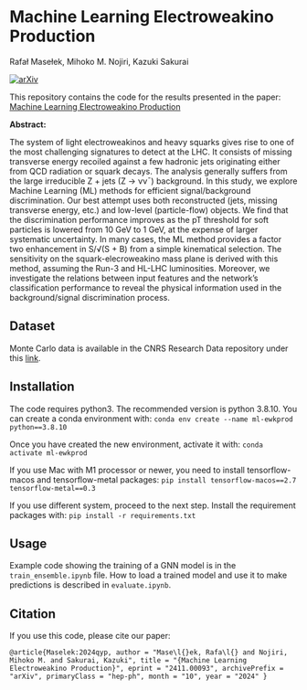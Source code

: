 # Machine Learning Electroweakino Production

Rafał Masełek, Mihoko M. Nojiri, Kazuki Sakurai

[![arXiv](https://img.shields.io/badge/arXiv-1234.56789-b31b1b.svg)](https://arxiv.org/abs/2411.00093)



This repository contains the code for the results presented in the paper: 
[Machine Learning Electroweakino Production](https://arxiv.org/pdf/2411.00093)

**Abstract:**

The system of light electroweakinos and heavy squarks gives rise to one of the most
challenging signatures to detect at the LHC. It consists of missing transverse energy recoiled against a few hadronic jets originating either from QCD radiation or squark decays.
The analysis generally suffers from the large irreducible Z + jets (Z → νν¯) background.
In this study, we explore Machine Learning (ML) methods for efficient signal/background
discrimination. Our best attempt uses both reconstructed (jets, missing transverse energy,
etc.) and low-level (particle-flow) objects. We find that the discrimination performance
improves as the pT threshold for soft particles is lowered from 10 GeV to 1 GeV, at the
expense of larger systematic uncertainty. In many cases, the ML method provides a factor
two enhancement in S/√(S + B) from a simple kinematical selection. The sensitivity on
the squark-elecroweakino mass plane is derived with this method, assuming the Run-3
and HL-LHC luminosities. Moreover, we investigate the relations between input features
and the network’s classification performance to reveal the physical information used in
the background/signal discrimination process.

## Dataset

Monte Carlo data is available in the CNRS Research Data repository under this [link]().

## Installation

The code requires python3. The recommended version is python 3.8.10. You can create a conda environment with:
`conda env create --name ml-ewkprod python==3.8.10`

Once you have created the new environment, activate it with:
`conda activate ml-ewkprod`

If you use Mac with M1 processor or newer, you need to install tensorflow-macos and tensorflow-metal packages:
`pip install tensorflow-macos==2.7 tensorflow-metal==0.3`

If you use different system, proceed to the next step. Install the requirement packages with:
`pip install -r requirements.txt`

## Usage

Example code showing the training of a GNN model is in the `train_ensemble.ipynb` file. How to load a trained model and use it to make predictions is described in `evaluate.ipynb`.

## Citation

If you use this code, please cite our paper:

`@article{Maselek:2024qyp,
    author = "Mase\l{}ek, Rafa\l{} and Nojiri, Mihoko M. and Sakurai, Kazuki",
    title = "{Machine Learning Electroweakino Production}",
    eprint = "2411.00093",
    archivePrefix = "arXiv",
    primaryClass = "hep-ph",
    month = "10",
    year = "2024"
}
`
